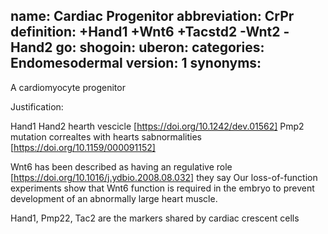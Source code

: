 name: Cardiac Progenitor
abbreviation: CrPr
definition: +Hand1 +Wnt6 +Tacstd2 -Wnt2 -Hand2 
go:
shogoin: 
uberon: 
categories: Endomesodermal
version: 1
synonyms:
---

A cardiomyocyte progenitor

Justification:

Hand1 Hand2 hearth vescicle [https://doi.org/10.1242/dev.01562]
Pmp2 mutation correaltes with hearts sabnormalities [https://doi.org/10.1159/000091152]

Wnt6 has been described as having an regulative role [https://doi.org/10.1016/j.ydbio.2008.08.032] they say Our loss-of-function experiments show that Wnt6 function is required in the embryo to prevent development of an abnormally large heart muscle.

Hand1, Pmp22, Tac2 are the markers shared by cardiac crescent cells


